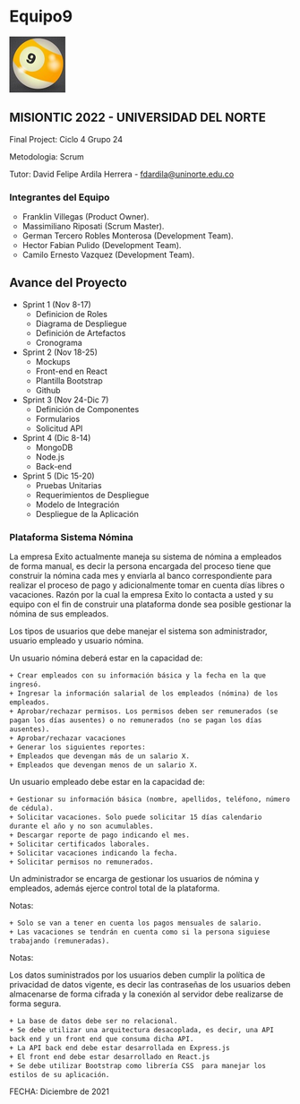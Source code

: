 # Equipo9
<img src="ball_nine.jpg" width="100" height="100">

## MISIONTIC 2022 - UNIVERSIDAD DEL NORTE
Final Project: Ciclo 4 Grupo 24


Metodologia: Scrum

Tutor: David Felipe Ardila Herrera - fdardila@uninorte.edu.co 

### Integrantes del Equipo ###
<ul>
    <li type="circle">Franklin Villegas (Product Owner).</li>
    <li type="circle">Massimiliano Riposati (Scrum Master).</li>
    <li type="circle">German Tercero Robles Monterosa (Development Team).</li>
    <li type="circle">Hector Fabian Pulido (Development Team).</li>
    <li type="circle">Camilo Ernesto Vazquez (Development Team).</li>
  </ul>
  
## Avance del Proyecto

* Sprint 1 (Nov 8-17)
   + Definicion de Roles
   + Diagrama de Despliegue 
   + Definición de Artefactos
   + Cronograma
* Sprint 2 (Nov 18-25)
   + Mockups
   + Front-end en React
   + Plantilla Bootstrap
   + Github 
* Sprint 3 (Nov 24-Dic 7)
   + Definición de Componentes
   + Formularios
   + Solicitud API
* Sprint 4 (Dic 8-14)
   + MongoDB
   + Node.js
   + Back-end
* Sprint 5 (Dic 15-20)
   + Pruebas Unitarias
   + Requerimientos de Despliegue
   + Modelo de Integración
   + Despliegue de la Aplicación
    
<H3>Plataforma Sistema Nómina</H3>
<p>
La empresa Exito actualmente maneja su sistema de nómina a empleados de forma manual, es decir la persona encargada del proceso tiene que construir la nómina cada mes y enviarla al banco correspondiente para realizar el proceso de pago y adicionalmente tomar en cuenta días libres o vacaciones. Razón por la cual la empresa Exito lo contacta a usted y su equipo con el fin de construir una plataforma donde sea posible gestionar la nómina de sus empleados. 

Los tipos de usuarios que debe manejar el sistema son administrador, usuario empleado y usuario nómina. 

Un usuario nómina deberá estar en la capacidad de: 

    + Crear empleados con su información básica y la fecha en la que ingresó. 
    + Ingresar la información salarial de los empleados (nómina) de los empleados. 
    + Aprobar/rechazar permisos. Los permisos deben ser remunerados (se pagan los días ausentes) o no remunerados (no se pagan los días ausentes). 
    + Aprobar/rechazar vacaciones 
    + Generar los siguientes reportes: 
    + Empleados que devengan más de un salario X. 
    + Empleados que devengan menos de un salario X. 

Un usuario empleado debe estar en la capacidad de: 

    + Gestionar su información básica (nombre, apellidos, teléfono, número de cédula). 
    + Solicitar vacaciones. Solo puede solicitar 15 días calendario durante el año y no son acumulables. 
    + Descargar reporte de pago indicando el mes. 
    + Solicitar certificados laborales. 
    + Solicitar vacaciones indicando la fecha. 
    + Solicitar permisos no remunerados. 

Un administrador se encarga de gestionar los usuarios de nómina y empleados, además ejerce control total de la plataforma. 

Notas: 

    + Solo se van a tener en cuenta los pagos mensuales de salario. 
    + Las vacaciones se tendrán en cuenta como si la persona siguiese trabajando (remuneradas). 

Notas: 

Los datos suministrados por los usuarios deben cumplir la política de privacidad de datos vigente, es decir las contraseñas de los usuarios deben almacenarse de forma cifrada y la conexión al servidor debe realizarse de forma segura. 

    + La base de datos debe ser no relacional. 
    + Se debe utilizar una arquitectura desacoplada, es decir, una API back end y un front end que consuma dicha API. 
    + La API back end debe estar desarrollada en Express.js 
    + El front end debe estar desarrollado en React.js 
    + Se debe utilizar Bootstrap como librería CSS  para manejar los estilos de su aplicación. 
</p>
FECHA: Diciembre de 2021

